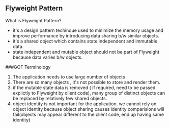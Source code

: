 ## Flyweight Pattern

What is Flyweight Pattern?
- it's a design pattern techinque used to minimize the memory usage and improve performance by introducing data sharing b/w similar objects.
- it's a shared object which contains state independent and immutable data.
- state independent and mutable object should not be part of Flyweight because data varies b/w objects.

###GOF Terminology

1. The application needs to use large number of objects
2. There are so many objects , it's not possible to store and render them.
3. if the mutable state data is removed ( if required, need to be passed explictly to Flyweight by client code), many group of distinct objects can be replaced by relatively few shared objects.
4. object identity is not important for the application. we cannot rely on object identity because object sharing causes identity comparisions will fail(objects may appear different to the client code, end up having same identity)

  
